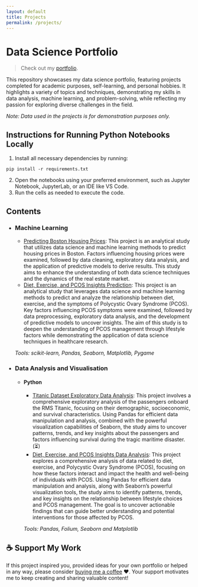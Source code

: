 ```yaml
---
layout: default
title: Projects
permalink: /projects/
---
```


# Data Science Portfolio

> Check out my [portfolio](http://www.tahaberk.com).

This repository showcases my data science portfolio, featuring projects completed for academic purposes, self-learning, and personal hobbies. It highlights a variety of topics and techniques, demonstrating my skills in data analysis, machine learning, and problem-solving, while reflecting my passion for exploring diverse challenges in the field.

_Note: Data used in the projects is for demonstration purposes only._

## Instructions for Running Python Notebooks Locally
1.	Install all necessary dependencies by running:
```
pip install -r requirements.txt
```
2.	Open the notebooks using your preferred environment, such as Jupyter Notebook, JupyterLab, or an IDE like VS Code.
3.	Run the cells as needed to execute the code.

## Contents
- ### Machine Learning
    - [Predicting Boston Housing Prices](https://github.com/TerekliTahaBerk/data-science-portfolio/blob/main/Predicting%20Boston%20Housing%20Prices/Predicting_Boston_Housing_Prices.ipynb): This project is an analytical study that utilizes data science and machine learning methods to predict housing prices in Boston. Factors influencing housing prices were examined, followed by data cleaning, exploratory data analysis, and the application of predictive models to derive results. This study aims to enhance the understanding of both data science techniques and the dynamics of the real estate market.
    - [Diet, Exercise, and PCOS Insights Prediction](https://github.com/TerekliTahaBerk/data-science-portfolio/tree/main/Diet%2C%20Exercise%2C%20and%20PCOS%20Insights%20Prediction): This project is an analytical study that leverages data science and machine learning methods to predict and analyze the relationship between diet, exercise, and the symptoms of Polycystic Ovary Syndrome (PCOS). Key factors influencing PCOS symptoms were examined, followed by data preprocessing, exploratory data analysis, and the development of predictive models to uncover insights. The aim of this study is to deepen the understanding of PCOS management through lifestyle factors while demonstrating the application of data science techniques in healthcare research.

    _Tools: scikit-learn, Pandas, Seaborn, Matplotlib, Pygame_

- ### Data Analysis and Visualisation
    - #### Python 
        - [Titanic Dataset Exploratory Data Analysis](https://github.com/TerekliTahaBerk/data-science-portfolio/blob/main/Titanic%20Dataset%20Exploratory%20Data%20Analysis/Titanic_Dataset_Exploratory_Data_Analysis.ipynb): This project involves a comprehensive exploratory analysis of the passengers onboard the RMS Titanic, focusing on their demographic, socioeconomic, and survival characteristics. Using Pandas for efficient data manipulation and analysis, combined with the powerful visualization capabilities of Seaborn, the study aims to uncover patterns, trends, and key insights about the passengers and factors influencing survival during the tragic maritime disaster. (⏳)
        - [Diet, Exercise, and PCOS Insights Data Analysis](https://github.com/TerekliTahaBerk/data-science-portfolio/blob/main/Diet%2C%20Exercise%2C%20and%20PCOS%20Insights%20Data%20Analysis/Diet%2C_Exercise%2C_and_PCOS_Insights_Data_Analysis.ipynb): This project explores a comprehensive analysis of data related to diet, exercise, and Polycystic Ovary Syndrome (PCOS), focusing on how these factors interact and impact the health and well-being of individuals with PCOS. Using Pandas for efficient data manipulation and analysis, along with Seaborn’s powerful visualization tools, the study aims to identify patterns, trends, and key insights on the relationship between lifestyle choices and PCOS management. The goal is to uncover actionable findings that can guide better understanding and potential interventions for those affected by PCOS. 
 
        _Tools: Pandas, Folium, Seaborn and Matplotlib_     

## ☕️ Support My Work
If this project inspired you, provided ideas for your own portfolio or helped in any way, please consider [buying me a coffee](https://www.buymeacoffee.com/tahaberkterekli) ❤️. Your support motivates me to keep creating and sharing valuable content! 

